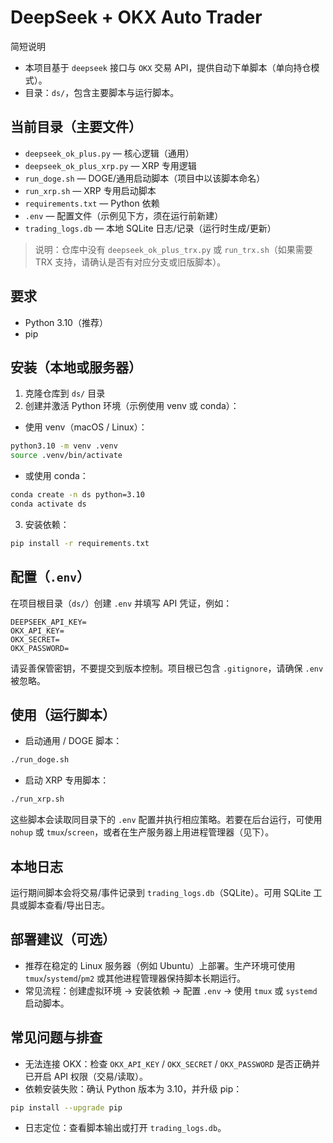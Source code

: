 # DeepSeek + OKX Auto Trader

简短说明
- 本项目基于 `deepseek` 接口与 `OKX` 交易 API，提供自动下单脚本（单向持仓模式）。
- 目录：`ds/`，包含主要脚本与运行脚本。

## 当前目录（主要文件）
- `deepseek_ok_plus.py` — 核心逻辑（通用）
- `deepseek_ok_plus_xrp.py` — XRP 专用逻辑
- `run_doge.sh` — DOGE/通用启动脚本（项目中以该脚本命名）
- `run_xrp.sh` — XRP 专用启动脚本
- `requirements.txt` — Python 依赖
- `.env` — 配置文件（示例见下方，须在运行前新建）
- `trading_logs.db` — 本地 SQLite 日志/记录（运行时生成/更新）

> 说明：仓库中没有 `deepseek_ok_plus_trx.py` 或 `run_trx.sh`（如果需要 TRX 支持，请确认是否有对应分支或旧版脚本）。

## 要求
- Python 3.10（推荐）
- pip

## 安装（本地或服务器）
1. 克隆仓库到 `ds/` 目录
2. 创建并激活 Python 环境（示例使用 venv 或 conda）：

- 使用 venv（macOS / Linux）：

```bash
python3.10 -m venv .venv
source .venv/bin/activate
```

- 或使用 conda：

```bash
conda create -n ds python=3.10
conda activate ds
```

3. 安装依赖：

```bash
pip install -r requirements.txt
```

## 配置（`.env`）
在项目根目录（`ds/`）创建 `.env` 并填写 API 凭证，例如：

```
DEEPSEEK_API_KEY=
OKX_API_KEY=
OKX_SECRET=
OKX_PASSWORD=
```

请妥善保管密钥，不要提交到版本控制。项目根已包含 `.gitignore`，请确保 `.env` 被忽略。

## 使用（运行脚本）
- 启动通用 / DOGE 脚本：

```bash
./run_doge.sh
```

- 启动 XRP 专用脚本：

```bash
./run_xrp.sh
```

这些脚本会读取同目录下的 `.env` 配置并执行相应策略。若要在后台运行，可使用 `nohup` 或 `tmux`/`screen`，或者在生产服务器上用进程管理器（见下）。

## 本地日志
运行期间脚本会将交易/事件记录到 `trading_logs.db`（SQLite）。可用 SQLite 工具或脚本查看/导出日志。

## 部署建议（可选）
- 推荐在稳定的 Linux 服务器（例如 Ubuntu）上部署。生产环境可使用 `tmux`/`systemd`/`pm2` 或其他进程管理器保持脚本长期运行。
- 常见流程：创建虚拟环境 → 安装依赖 → 配置 `.env` → 使用 `tmux` 或 `systemd` 启动脚本。

## 常见问题与排查
- 无法连接 OKX：检查 `OKX_API_KEY` / `OKX_SECRET` / `OKX_PASSWORD` 是否正确并已开启 API 权限（交易/读取）。
- 依赖安装失败：确认 Python 版本为 3.10，并升级 pip：

```bash
pip install --upgrade pip
```

- 日志定位：查看脚本输出或打开 `trading_logs.db`。


